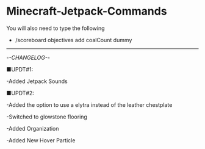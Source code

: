 # Minecraft-Jetpack-Commands
You will also need to type the following
- /scoreboard objectives add coalCount dummy
-----------------------------------------------------
-*-CHANGELOG-*-

■UPDT#1:

-Added Jetpack Sounds

■UPDT#2:

-Added the option to use a elytra instead of the leather chestplate

-Switched to glowstone flooring

-Added Organization

-Added New Hover Particle
